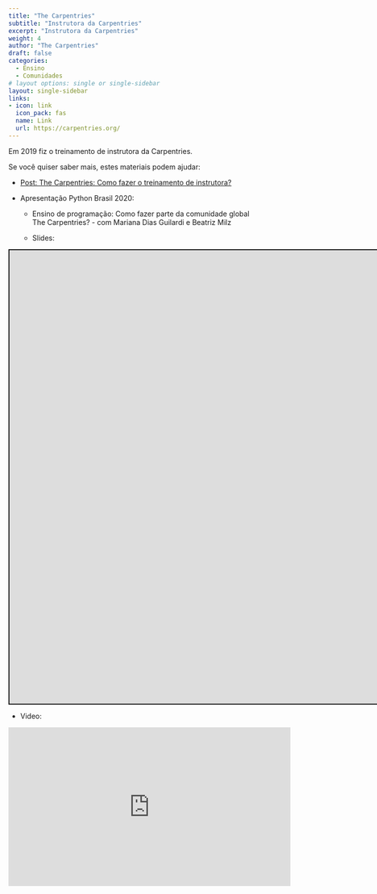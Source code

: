 ```yaml
---
title: "The Carpentries"
subtitle: "Instrutora da Carpentries"
excerpt: "Instrutora da Carpentries"
weight: 4
author: "The Carpentries"
draft: false
categories:
  - Ensino
  - Comunidades
# layout options: single or single-sidebar
layout: single-sidebar
links:
- icon: link
  icon_pack: fas
  name: Link
  url: https://carpentries.org/
---
```


<script src="{{< blogdown/postref >}}index_files/fitvids/fitvids.min.js"></script>

Em 2019 fiz o treinamento de instrutora da Carpentries.

Se você quiser saber mais, estes materiais podem ajudar:

-   [Post: The Carpentries: Como fazer o treinamento de instrutora?](https://beatrizmilz.com/posts/2020-02-22-the-carpentries-como-fazer-o-treinamento-de-instrutora/)

-   Apresentação Python Brasil 2020:

    -   Ensino de programação: Como fazer parte da comunidade global The Carpentries? - com Mariana Dias Guilardi e Beatriz Milz

    -   Slides:

<div class="shareagain" style="min-width:300px;margin:1em auto;">
<iframe src="https://mariguilardi.github.io/Python-Brasil-2020-The-Carpentries/index.html" width="1600" height="900" style="border:2px solid currentColor;" loading="lazy" allowfullscreen></iframe>
<script>fitvids('.shareagain', {players: 'iframe'});</script>
</div>

-   Video:

<center>
<iframe width="560" height="315" src="https://www.youtube.com/embed/jaM88MGaJQM?start=1082" frameborder="0" allow="accelerometer; autoplay; clipboard-write; encrypted-media; gyroscope; picture-in-picture" allowfullscreen>
</iframe>
</center>
